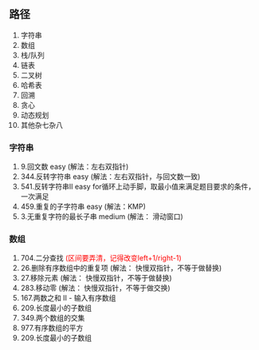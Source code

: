 ## 路径
  1. 字符串 
  2. 数组
  3. 栈/队列
  4. 链表
  5. 二叉树
  6. 哈希表
  7. 回溯
  8. 贪心
  9. 动态规划
  10. 其他杂七杂八

### 字符串
  1. 9.回文数 easy (解法：左右双指针)
  2. 344.反转字符串 easy (解法：左右双指针，与回文数一致)
  3. 541.反转字符串II easy
      for循环上动手脚，取最小值来满足题目要求的条件，一次满足
  4. 459.重复的子字符串 easy (解法：KMP)
  5. 3.无重复字符的最长子串 medium (解法： 滑动窗口)

### 数组
  1. 704.二分查找 <span style="color: red"> (区间要弄清，记得改变left+1/right-1)</span>
  2. 26.删除有序数组中的重复项 (解法： 快慢双指针，不等于做替换)
  3. 27.移除元素 (解法： 快慢双指针，不等于做替换)
  4. 283.移动零 (解法： 快慢双指针，不等于做交换)
  5. 167.两数之和 II - 输入有序数组
  6. 209.长度最小的子数组
  7. 349.两个数组的交集
  8. 977.有序数组的平方
  9. 209.长度最小的子数组
